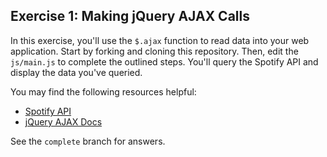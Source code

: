 ## Exercise 1: Making jQuery AJAX Calls

In this exercise, you'll use the `$.ajax` function to read data into your web application. Start by forking and cloning this repository. Then, edit the `js/main.js` to complete the outlined steps. You'll query the Spotify API and display the data you've queried.


You may find the following resources helpful:

- [Spotify API](https://developer.spotify.com/web-api/)
- [jQuery AJAX Docs](http://api.jquery.com/jQuery.ajax/)

See the `complete` branch for answers.
